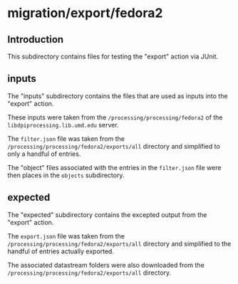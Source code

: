 # migration/export/fedora2

## Introduction

This subdirectory contains files for testing the "export" action via JUnit.

## inputs

The "inputs" subdirectory contains the files that are used as inputs into the
"export" action.

These inputs were taken from the `/processing/processing/fedora2` of the
`libdpiprocessing.lib.umd.edu` server.


The `filter.json` file was taken from the
`/processing/processing/fedora2/exports/all` directory and simplified to only a
handful of entries.

The "object" files associated with the entries in the `filter.json` file were
then places in the `objects` subdirectory.

## expected

The "expected" subdirectory contains the excepted output from the "export"
action.

The `export.json` file was taken from the
`/processing/processing/fedora2/exports/all` directory and simplified to the handful
of entries actually exported.

The associated datastream folders were also downloaded from the
`/processing/processing/fedora2/exports/all` directory.
